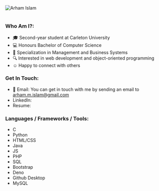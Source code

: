 <!-- Name -->
<img src="https://github.com/arhamislam/arhamislam/assets/109931513/f6f782de-536a-4903-a657-8d5a118b3b27" alt="Arham Islam">
<h1></h1>

<!-- Who Am I -->
<h3>Who Am I?:</h3>
<ul>
	<li>🎓 Second-year student at Carleton University</li>
	<li>💻 Honours Bachelor of Computer Science</li>
	<li>💼 Specialization in Management and Business Systems</li>
	<li>🔍 Interested in web development and object-oriented programming</li>
	<li>☺️ Happy to connect with others</li>
</ul>

<!-- Get In Touch -->
<h3>Get In Touch:</h3>
<ul>
	<li>📧 Email: You can get in touch with me by sending an email to <a href="mailto:arham.m.islam@gmail.com">arham.m.islam@gmail.com</a></li>
	<li>LinkedIn: </li>
	<li>Resume: </li>
</ul>

<!-- Languages / Frameworks / Tools -->
<h3>Languages / Frameworks / Tools:</h3>
<ul>
	<li>C</li>
	<li>Python</li>
	<li>HTML/CSS</li>
	<li>Java</li>
	<li>JS</li>
	<li>PHP</li>
	<li>SQL</li>
	<li>Bootstrap</li>
	<li>Deno</li>
	<li>Github Desktop</li>
	<li>MySQL</li>
</ul>

<!--
	arhamislam/arhamislam is a ✨ special ✨ repository because its `README.md` (this file) appears on your GitHub profile.
	You can click the Preview link to take a look at your changes.
-->

